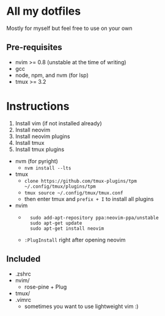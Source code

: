 # All my dotfiles

Mostly for myself but feel free to use on your own

## Pre-requisites
- nvim >= 0.8 (unstable at the time of writing)
- gcc
- node, npm, and nvm (for lsp)
- tmux >= 3.2

# Instructions
1. Install vim (if not installed already)
2. Install neovim
3. Install neovim plugins
4. Install tmux
5. Install tmux plugins

- nvm (for pyright)
    - `nvm install --lts`
- tmux
    - `clone https://github.com/tmux-plugins/tpm ~/.config/tmux/plugins/tpm`
    - `tmux source ~/.config/tmux/tmux.conf`
    - then enter tmux and `prefix + I` to install all plugins
- nvim
    - ```
        sudo add-apt-repository ppa:neovim-ppa/unstable
        sudo apt-get update
        sudo apt-get install neovim
      ```
    - `:PlugInstall` right after opening neovim

## Included
- .zshrc
- nvim/
    - rose-pine + Plug
- tmux/
- .vimrc
    - sometimes you want to use lightweight vim :)
   
